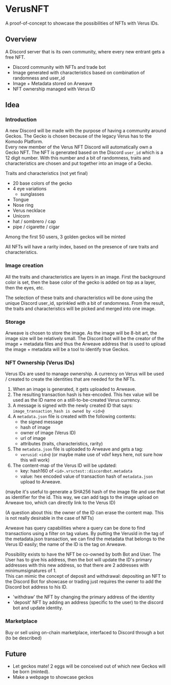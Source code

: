 # VerusNFT

A proof-of-concept to showcase the possibilities of NFTs with Verus IDs.

## Overview

A Discord server that is its own community, where every new entrant gets a free NFT.

-	Discord community with NFTs and trade bot
-	Image generated with characteristics based on combination of randomness and user_id
-	Image + Metadata stored on Arweave
-	NFT ownership managed with Verus ID

## Idea

### Introduction 

A new Discord will be made with the purpose of having a community around Geckos. The Gecko is chosen because of the legacy Verus has to the Komodo Platform.  
Every new member of the Verus NFT Discord will automatically own a Gecko NFT. The NFT is generated based on the Discord `user_id` which is a 12 digit number. With this number and a bit of randomness, traits and characteristics are chosen and put together into an image of a Gecko. 

Traits and characteristics (not yet final)
-	20 base colors of the gecko
-	4 eye variations
	-	sunglasses
-	Tongue
-	Nose ring
-	Verus necklace
-	Unicorn
-	hat / sombrero / cap
-	pipe / cigarette / cigar

Among the first 50 users, 3 golden geckos will be minted

All NFTs will have a rarity index, based on the presence of rare traits and characteristics.

### Image creation

All the traits and characteristics are layers in an image. First the background color is set, then the base color of the gecko is added on top as a layer, then the eyes, etc. 

The selection of these traits and characteristics will be done using the unique Discord user_id, sprinkled with a bit of randomness. From the result, the traits and characteristics will be picked and merged into one image.

### Storage

Arweave is chosen to store the image. As the image will be 8-bit art, the image size will be relatively small. 
The Discord bot will be the creator of the image + metadata files and thus the Arweave address that is used to upload the image + metadata will be a tool to identify true Geckos.

### NFT Ownership (Verus IDs)

Verus IDs are used to manage ownership. A currency on Verus will be used / created to create the identities that are needed for the NFTs. 

1.	When an image is generated, it gets uploaded to Arweave. 
2.	The resulting transaction hash is hex-encoded. This hex value will be used as the ID name on a still-to-be-created Verus currency. 
3.	A message is signed with the newly created ID that says: `image_transaction_hash is owned by <id>@`
4.	A `metadata.json` file is created with the following contents:
	-	the signed message
	-	hash of image
	-	owner of image (Verus ID)
	-	url of image
	-	attributes (traits, characteristics, rarity)
5.	The `metadata.json` file is uploaded to Arweave and gets a tag: 
	-	`verusid`: `<id>@` (or maybe make use of vdxf keys here, not sure how this will work)
6.	The content-map of the Verus ID will be updated:
	-	key: hash160 of `<id>.vrsctest::discordbot.metadata`
	-	value: hex encoded value of transaction hash of `metadata.json` upload to Arweave.

(maybe it's useful to generate a SHA256 hash of the image file and use that as identifier for the id. This way, we can add tags to the image upload on Arweave too, which can directly link to the Verus ID)

(A question about this: the owner of the ID can erase the content map. This is not really desirable in the case of NFTs)

Arweave has query capabilities where a query can be done to find transactions using a filter on tag values. By putting the VerusId in the tag of the metadata.json transaction, we can find the metadata that belongs to the Verus ID easily; the name of the ID is the tag on Arweave.

Possibility exists to have the NFT be co-owned by both Bot and User. The User has to give his address, then the bot will update the ID's primary addresses with this new address, so that there are 2 addresses with minimumsignatures of 1.  
This can mimic the concept of deposit and withdrawal: depositing an NFT to the Discord Bot for showcase or trading just requires the owner to add the Discord bot address to his ID. 

-	'withdraw' the NFT by changing the primary address of the identity
-	'deposit' NFT by adding an address (specific to the user) to the discord bot and update identity.

### Marketplace

Buy or sell using on-chain marketplace, interfaced to Discord through a bot
(to be described)

## Future

-	Let geckos mate! 2 eggs will be conceived out of which new Geckos will be born (minted).
-	Make a webpage to showcase geckos